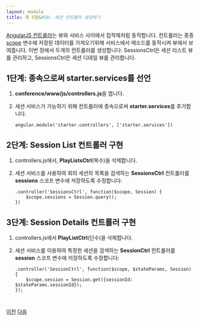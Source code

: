 ```yaml
---
layout: module
title: 제 5장&#58; 세션 컨트롤러 생성하기
---
```

<!--
[AngularJS controllers](https://docs.angularjs.org/guide/controller) act as the glue between views and services. A controller often invokes a method in a service to get data that it stores in a [scope](https://docs.angularjs.org/guide/scope) variable so that it can be displayed by the view. In this module, you create two controllers: SessionsCtrl manages the session list view, 
and SessionCtrl manages the session details view.

## Step 1: Declare starter.services as a Dependency

The two controllers you create in this module use the **Session** service defined in the starter.services module. To 
add 
starter.services as a dependency to the starter.controller module: 

1. Open **conference/www/js/controllers.js**

1. Add **starter.services** as a dependency to make the Session service available to the controllers:

    ```
    angular.module('starter.controllers', ['starter.services'])
    ```

## Step 2: Implement the Session List Controller

1. In controllers.js, delete **PlayListsCtrl** (plural)

1. Replace it with a controller named **SessionsCtrl** that retrieves the list of conference sessions using the Session 
service and stores it in a scope variable named **sessions**:

    ```
    .controller('SessionsCtrl', function($scope, Session) {
        $scope.sessions = Session.query();
    })
    ```

## Step 3: Implement the Session Details 컨트롤러 구현

1. In controllers.js, delete **PlayListCtrl** (singular)
 
1. Replace it with a controller named **SessionCtrl** that retrieves a specific session using the Session service and 
stores it in a scope variable named **session**:

    ```
    .controller('SessionCtrl', function($scope, $stateParams, Session) {
        $scope.session = Session.get({sessionId: $stateParams.sessionId});
    });
    
    ```
-->

[AngularJS 컨트롤러](https://docs.angularjs.org/guide/controller)는 뷰와 서비스 사이에서 접착제처럼 동작합니다. 컨트롤러는 종종 [scope](https://docs.angularjs.org/guide/scope) 변수에 저장된 데이터를 가져오기위해 서비스에서 메소드를 동작시켜 뷰에서 보여줍니다. 이번 장에서 두개의 컨트롤러를 생성합니다: SessionsCtrl은 세션 리스트 뷰를 관리하고, SessionsCtrl은 세션 디테일 뷰를 관리합니다.

## 1단계: 종속으로써 starter.services를 선언

1. **conference/www/js/controllers.js**을 엽니다.

1. 세션 서비스가 가능하기 위해 컨트롤러에 종속으로써 **starter.services**를 추가합니다.

    ```
    angular.module('starter.controllers', ['starter.services'])
    ```

## 2단계: Session List 컨트롤러 구현

1. controllers.js에서, **PlayListsCtrl**(복수)을 삭제합니다.

1. 세션 서비스를 사용하여 회의 세션의 목록을 검색하는 **SessionsCtrl** 컨트롤러를 **sessions** 스코프 변수에 저장하도록 수정합니다:

    ```
    .controller('SessionsCtrl', function($scope, Session) {
        $scope.sessions = Session.query();
    })
    ```

## 3단계: Session Details 컨트롤러 구현

1. controllers.js에서 **PlayListCtrl**(단수)을 삭제합니다.

1. 세션 서비스를 이용하여 특정한 세션을 검색하는 **SessionCtrl** 컨트롤러를 **session** 스코프 변수에 저장하도록 수정합니다:

    ```
    .controller('SessionCtrl', function($scope, $stateParams, Session) {
        $scope.session = Session.get({sessionId: $stateParams.sessionId});
    });
    
    ```



<div class="row" style="margin-top:40px;">
<div class="col-sm-12">
<a href="create-angular-service.html" class="btn btn-default"><i class="glyphicon glyphicon-chevron-left"></i> 
이전</a>
<a href="create-ionic-template.html" class="btn btn-default pull-right">다음 <i class="glyphicon 
glyphicon-chevron-right"></i></a>
</div>
</div>


